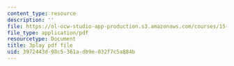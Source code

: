 ```yaml
---
content_type: resource
description: ''
file: https://ol-ocw-studio-app-production.s3.amazonaws.com/courses/15-071-the-analytics-edge-spring-2017/3972443d98c5361adb9e032f7c5a884b_ykiTs5MipJU.pdf
file_type: application/pdf
resourcetype: Document
title: 3play pdf file
uid: 3972443d-98c5-361a-db9e-032f7c5a884b
---
```

